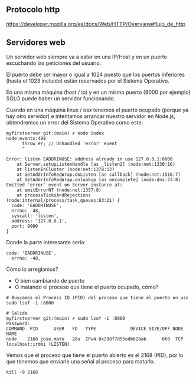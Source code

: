 ## Protocolo http
https://developer.mozilla.org/es/docs/Web/HTTP/Overview#flujo_de_http

## Servidores web
Un servidor web siempre va a estar en una IP/Host y en un puerto escuchando las peticiones del usuario.

El puerto debe ser mayor o igual a 1024 puesto que los puertos inferiores (hasta el 1023 incluído) están reservados por el Sistema Operativo.

En una misma máquina (host / ip) y en un mismo puerto (8000 por ejemplo) SÓLO puede haber un servidor funcionando.

Cuando en una máquina linux / osx tenemos el puerto ocupado (porque ya hay otro servidor) e intentamos arrancar nuestro servidor en Node.js, obtendremos un error del Sistema Operativo como este:
```
myfirstserver git:(main) ✗ node index  
node:events:498
      throw er; // Unhandled 'error' event
      ^

Error: listen EADDRINUSE: address already in use 127.0.0.1:8000
    at Server.setupListenHandle [as _listen2] (node:net:1330:16)
    at listenInCluster (node:net:1378:12)
    at GetAddrInfoReqWrap.doListen [as callback] (node:net:1516:7)
    at GetAddrInfoReqWrap.onlookup [as oncomplete] (node:dns:73:8)
Emitted 'error' event on Server instance at:
    at emitErrorNT (node:net:1357:8)
    at processTicksAndRejections (node:internal/process/task_queues:83:21) {
  code: 'EADDRINUSE',
  errno: -48,
  syscall: 'listen',
  address: '127.0.0.1',
  port: 8000
}
```
Donde la parte interesante sería:
```
code: 'EADDRINUSE',
  errno: -48,
```
Cómo lo arreglamos?
* O bien cambiando de puerto
* O matando el proceso que tiene el puerto ocupado, cómo?
```
# Buscamos el Process ID (PID) del proceso que tiene el puerto en uso
sudo lsof -i :8000

# Salida
myfirstserver git:(main) ✗ sudo lsof -i :8000
Password:
COMMAND  PID      USER   FD   TYPE             DEVICE SIZE/OFF NODE NAME
node    2168 jose.mato   28u  IPv4 0x298f7d55edb628ab      0t0  TCP localhost:irdmi (LISTEN)
```
Vemos que el proceso que tiene el puerto abierto es el 2168 (PID), por lo que tenemos que enviarle una señal al proceso para matarlo.
```
kill -9 2168
```

